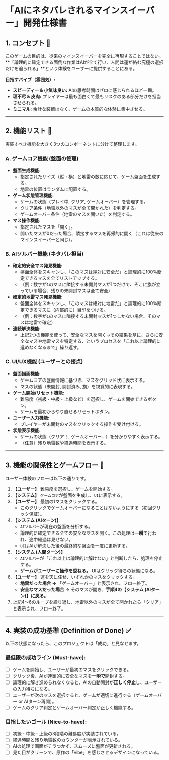 # 「AIにネタバレされるマインスイーパー」開発仕様書

## 1. コンセプト 🎯

このゲームの目的は、従来のマインスイーパーを完全に再現することではない。**「論理的に確定できる面倒な作業はAIが全て行い、人間は運が絡む究極の選択だけを迫られる」**という体験をユーザーに提供することにある。

**目指すバイブ（雰囲気）:**
* **スピーディー & 小気味良い:** AIの思考時間はゼロに感じられるほど一瞬。
* **理不尽 & 皮肉:** プレイヤーは最も面白くて最もリスクのある部分だけを担当させられる。
* **ミニマル:** 余計な装飾はなく、ゲームの本質的な体験に集中させる。

---

## 2. 機能リスト 📝

実装すべき機能を大きく3つのコンポーネントに分けて整理します。

### A. ゲームコア機能 (盤面の管理)
* **盤面生成機能:**
    * 指定されたサイズ（縦・横）と地雷の数に応じて、ゲーム盤面を生成する。
    * 地雷の位置はランダムに配置する。
* **ゲーム状態管理機能:**
    * ゲームの状態（プレイ中, クリア, ゲームオーバー）を管理する。
    * クリア条件（地雷以外のマスが全て開かれた）を判定する。
    * ゲームオーバー条件（地雷のマスを開いた）を判定する。
* **マス操作機能:**
    * 指定されたマスを「開く」。
    * 開いたマスが0だった場合、隣接するマスを再帰的に開く（これは従来のマインスイーパーと同じ）。

### B. AIソルバー機能 (ネタバレ担当)
* **確定的安全マス発見機能:**
    * 盤面全体をスキャンし、「このマスは絶対に安全だ」と論理的に100%断定できるマスを全てリストアップする。
    * （例：数字が`1`のマスに隣接する未開封マスが1つだけで、そこに旗が立っている場合、残りの未開封マスは全て安全）
* **確定的地雷マス発見機能:**
    * 盤面全体をスキャンし、「このマスは絶対に地雷だ」と論理的に100%断定できるマスに（内部的に）目印をつける。
    * （例：数字が`1`のマスに隣接する未開封マスが1つしかない場合、そのマスは地雷で確定）
* **連続解決機能:**
    * 上記2つの機能を使って、安全なマスを開く→その結果を基に、さらに安全なマスや地雷マスを特定する、というプロセスを「これ以上論理的に進めなくなるまで」繰り返す。

### C. UI/UX機能 (ユーザーとの接点)
* **盤面描画機能:**
    * ゲームコアの盤面情報に基づき、マスをグリッド状に表示する。
    * マスの状態（未開封, 開封済み, 旗）を視覚的に表現する。
* **ゲーム開始/リセット機能:**
    * 難易度（初級・中級・上級など）を選択し、ゲームを開始できるボタン。
    * ゲームを最初からやり直せるリセットボタン。
* **ユーザー入力機能:**
    * プレイヤーが未開封のマスをクリックする操作を受け付ける。
* **状態表示機能:**
    * ゲームの状態（クリア！, ゲームオーバー…）を分かりやすく表示する。
    * （任意）残り地雷数や経過時間を表示する。

---

## 3. 機能の関係性とゲームフロー 🔄

ユーザー体験のフローは以下の通りです。

1. **【ユーザー】** 難易度を選択し、ゲームを開始する。
2. **【システム】** `ゲームコア`が盤面を生成し、`UI`に表示する。
3. **【ユーザー】** 最初の1マスをクリックする。
    * このクリックでゲームオーバーになることはないようにする（初回クリック保証）。
4. **【システム (AIターン)】**
    * `AIソルバー`が現在の盤面を分析する。
    * 論理的に確定できる全ての安全なマスを開く。この処理は**一瞬**で行われ、途中経過は見せない。
    * `UI`はAIが解決した後の最終的な盤面を一度に更新する。
5. **【システム (人間ターン)】**
    * `AIソルバー`が「これ以上は論理的に解けない」と判断したら、処理を停止する。
    * **ゲームがユーザーに操作を委ねる。** UIはクリック待ちの状態になる。
6. **【ユーザー】** 運を天に任せ、いずれかのマスをクリックする。
    * **地雷だった場合 →** 「ゲームオーバー」と表示され、フロー終了。
    * **安全なマスだった場合 →** そのマスが開き、**手順4の【システム (AIターン)】に戻る。**
7. 上記4〜6のループを繰り返し、地雷以外のマスが全て開かれたら「クリア」と表示され、フロー終了。

---

## 4. 実装の成功基準 (Definition of Done) ✅

以下の状態になったら、このプロジェクトは「成功」と見なせます。

### 最低限の成功ライン (Must-have):
- [ ] ゲームを開始し、ユーザーが最初のマスをクリックできる。
- [ ] クリック後、AIが連鎖的に安全なマスを**一瞬で**開封する。
- [ ] 論理的に解き進められなくなると、AIの自動開封が**正しく停止**し、ユーザーの入力待ちになる。
- [ ] ユーザーが次のマスを選択すると、ゲームが適切に進行する（ゲームオーバー or AIターン再開）。
- [ ] ゲームのクリア判定とゲームオーバー判定が正しく機能する。

### 目指したいゴール (Nice-to-have):
- [ ] 初級・中級・上級の3段階の難易度が実装されている。
- [ ] 経過時間と残り地雷数のカウンターが表示されている。
- [ ] AIの処理で画面がチラつかず、スムーズに盤面が更新される。
- [ ] 見た目がクリーンで、原作の「vibe」を感じさせるデザインになっている。